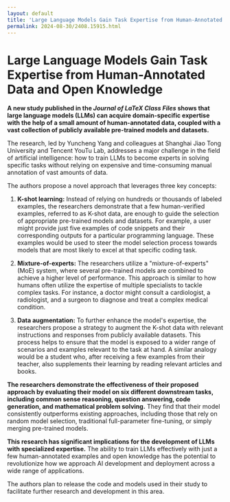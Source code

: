 ```yaml
---
layout: default
title: 'Large Language Models Gain Task Expertise from Human-Annotated Data and Open Knowledge'
permalink: 2024-08-30/2408.15915.html
---
```

#  Large Language Models Gain Task Expertise from Human-Annotated Data and Open Knowledge

**A new study published in the *Journal of LaTeX Class Files* shows that large language models (LLMs) can acquire domain-specific expertise with the help of a small amount of human-annotated data, coupled with a vast collection of publicly available pre-trained models and datasets.**

The research, led by Yuncheng Yang and colleagues at Shanghai Jiao Tong University and Tencent YouTu Lab, addresses a major challenge in the field of artificial intelligence: how to train LLMs to become experts in solving specific tasks without relying on expensive and time-consuming manual annotation of vast amounts of data.

The authors propose a novel approach that leverages three key concepts:

1. **K-shot learning:** Instead of relying on hundreds or thousands of labeled examples, the researchers demonstrate that a few human-verified examples, referred to as K-shot data, are enough to guide the selection of appropriate pre-trained models and datasets.  For example, a user might provide just five examples of code snippets and their corresponding outputs for a particular programming language. These examples would be used to steer the model selection process towards models that are most likely to excel at that specific coding task.

2. **Mixture-of-experts:** The researchers utilize a "mixture-of-experts" (MoE) system, where several pre-trained models are combined to achieve a higher level of performance. This approach is similar to how humans often utilize the expertise of multiple specialists to tackle complex tasks. For instance, a doctor might consult a cardiologist, a radiologist, and a surgeon to diagnose and treat a complex medical condition.

3. **Data augmentation:** To further enhance the model's expertise, the researchers propose a strategy to augment the K-shot data with relevant instructions and responses from publicly available datasets. This process helps to ensure that the model is exposed to a wider range of scenarios and examples relevant to the task at hand.  A similar analogy would be a student who, after receiving a few examples from their teacher, also supplements their learning by reading relevant articles and books.

**The researchers demonstrate the effectiveness of their proposed approach by evaluating their model on six different downstream tasks, including common sense reasoning, question answering, code generation, and mathematical problem solving.** They find that their model consistently outperforms existing approaches, including those that rely on random model selection, traditional full-parameter fine-tuning, or simply merging pre-trained models.

**This research has significant implications for the development of LLMs with specialized expertise.** The ability to train LLMs effectively with just a few human-annotated examples and open knowledge has the potential to revolutionize how we approach AI development and deployment across a wide range of applications. 

The authors plan to release the code and models used in their study to facilitate further research and development in this area.